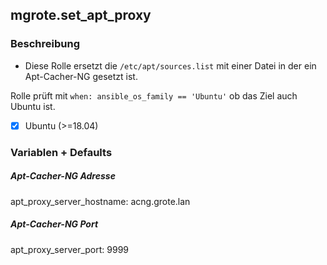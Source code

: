 ## mgrote.set_apt_proxy

### Beschreibung
- Diese Rolle ersetzt die `/etc/apt/sources.list` mit einer Datei in der ein Apt-Cacher-NG gesetzt ist.

Rolle prüft mit `when: ansible_os_family == 'Ubuntu'` ob das Ziel auch Ubuntu ist.

- [x] Ubuntu (>=18.04)

### Variablen + Defaults
##### Apt-Cacher-NG Adresse
apt_proxy_server_hostname: acng.grote.lan
##### Apt-Cacher-NG Port
apt_proxy_server_port: 9999
